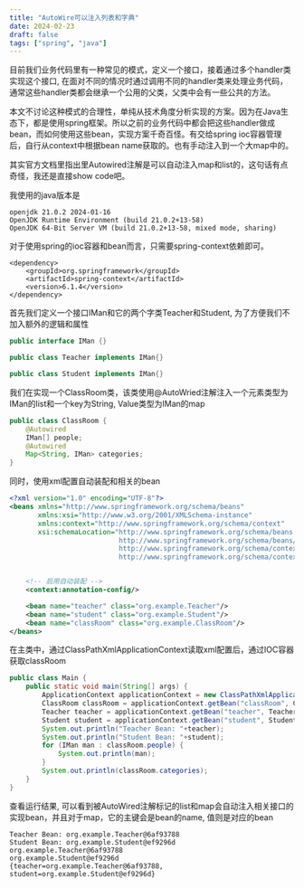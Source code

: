 ```yaml
---
title: "AutoWire可以注入列表和字典"
date: 2024-02-23
draft: false
tags: ["spring", "java"]
---
```


目前我们业务代码里有一种常见的模式，定义一个接口，接着通过多个handler类实现这个接口, 在面对不同的情况时通过调用不同的handler类来处理业务代码，通常这些handler类都会继承一个公用的父类，父类中会有一些公共的方法。

本文不讨论这种模式的合理性，单纯从技术角度分析实现的方案。因为在Java生态下，都是使用spring框架。所以之前的业务代码中都会把这些handler做成bean，而如何使用这些bean，实现方案千奇百怪。有交给spring ioc容器管理后，自行从context中根据bean name获取的。也有手动注入到一个大map中的。

其实官方文档里指出里Autowired注解是可以自动注入map和list的，这句话有点奇怪，我还是直接show code吧。

我使用的java版本是
```shell
openjdk 21.0.2 2024-01-16
OpenJDK Runtime Environment (build 21.0.2+13-58)
OpenJDK 64-Bit Server VM (build 21.0.2+13-58, mixed mode, sharing)
```

对于使用spring的ioc容器和bean而言，只需要spring-context依赖即可。

```mvn
<dependency>
    <groupId>org.springframework</groupId>
    <artifactId>spring-context</artifactId>
    <version>6.1.4</version>
</dependency>
```

首先我们定义一个接口IMan和它的两个字类Teacher和Student, 为了方便我们不加入额外的逻辑和属性
```java
public interface IMan {}
```
```java
public class Teacher implements IMan{}
```
```java
public class Student implements IMan{}
```

我们在实现一个ClassRoom类，该类使用@AutoWried注解注入一个元素类型为IMan的list和一个key为String, Value类型为IMan的map

```java
public class ClassRoom {
    @Autowired
    IMan[] people;
    @Autowired
    Map<String, IMan> categories;
}
```

同时，使用xml配置自动装配和相关的bean
```xml
<?xml version="1.0" encoding="UTF-8"?>
<beans xmlns="http://www.springframework.org/schema/beans"
       xmlns:xsi="http://www.w3.org/2001/XMLSchema-instance"
       xmlns:context="http://www.springframework.org/schema/context"
       xsi:schemaLocation="http://www.springframework.org/schema/beans
                           http://www.springframework.org/schema/beans/spring-beans.xsd
                           http://www.springframework.org/schema/context
                           http://www.springframework.org/schema/context/spring-context.xsd">


    <!-- 启用自动装配 -->
    <context:annotation-config/>

    <bean name="teacher" class="org.example.Teacher"/>
    <bean name="student" class="org.example.Student"/>
    <bean name="classRoom" class="org.example.ClassRoom"/>
</beans>
```

在主类中，通过ClassPathXmlApplicationContext读取xml配置后，通过IOC容器获取classRoom
```java
public class Main {
    public static void main(String[] args) {
        ApplicationContext applicationContext = new ClassPathXmlApplicationContext("spring-root.xml");
        ClassRoom classRoom = applicationContext.getBean("classRoom", ClassRoom.class);
        Teacher teacher = applicationContext.getBean("teacher", Teacher.class);
        Student student = applicationContext.getBean("student", Student.class);
        System.out.println("Teacher Bean: "+teacher);
        System.out.println("Student Bean: "+student);
        for (IMan man : classRoom.people) {
            System.out.println(man);
        }
        System.out.println(classRoom.categories);
    }
}
```

查看运行结果, 可以看到被AutoWired注解标记的list和map会自动注入相关接口的实现bean，并且对于map，它的主键会是bean的name, 值则是对应的bean
```shell
Teacher Bean: org.example.Teacher@6af93788
Student Bean: org.example.Student@ef9296d
org.example.Teacher@6af93788
org.example.Student@ef9296d
{teacher=org.example.Teacher@6af93788, student=org.example.Student@ef9296d}
```

